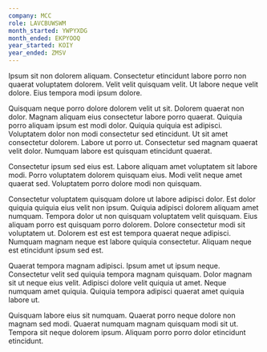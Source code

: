 ```yaml
---
company: MCC
role: LAVCBUWSWM
month_started: YWPYXDG
month_ended: EKPYOOQ
year_started: KOIY
year_ended: ZMSV
---
```


Ipsum sit non dolorem aliquam. Consectetur etincidunt labore porro non quaerat voluptatem dolorem. Velit velit quisquam velit. Ut labore neque velit dolore. Eius tempora modi ipsum dolore.

Quisquam neque porro dolore dolorem velit ut sit. Dolorem quaerat non dolor. Magnam aliquam eius consectetur labore porro quaerat. Quiquia porro aliquam ipsum est modi dolor. Quiquia quiquia est adipisci. Voluptatem dolor non modi consectetur sed etincidunt. Ut sit amet consectetur dolorem. Labore ut porro ut. Consectetur sed magnam quaerat velit dolor. Numquam labore est quisquam etincidunt quaerat.

Consectetur ipsum sed eius est. Labore aliquam amet voluptatem sit labore modi. Porro voluptatem dolorem quisquam eius. Modi velit neque amet quaerat sed. Voluptatem porro dolore modi non quisquam.

Consectetur voluptatem quisquam dolore ut labore adipisci dolor. Est dolor quiquia quiquia eius velit non ipsum. Quiquia adipisci dolorem aliquam amet numquam. Tempora dolor ut non quisquam voluptatem velit quisquam. Eius aliquam porro est quisquam porro dolorem. Dolore consectetur modi sit voluptatem ut. Dolorem est est est tempora quaerat neque adipisci. Numquam magnam neque est labore quiquia consectetur. Aliquam neque est etincidunt ipsum sed est.

Quaerat tempora magnam adipisci. Ipsum amet ut ipsum neque. Consectetur velit sed quiquia tempora magnam quisquam. Dolor magnam sit ut neque eius velit. Adipisci dolore velit quiquia ut amet. Neque numquam amet quiquia. Quiquia tempora adipisci quaerat amet quiquia labore ut.

Quisquam labore eius sit numquam. Quaerat porro neque dolore non magnam sed modi. Quaerat numquam magnam quisquam modi sit ut. Tempora sit neque dolorem ipsum. Aliquam porro porro dolor etincidunt etincidunt.
    